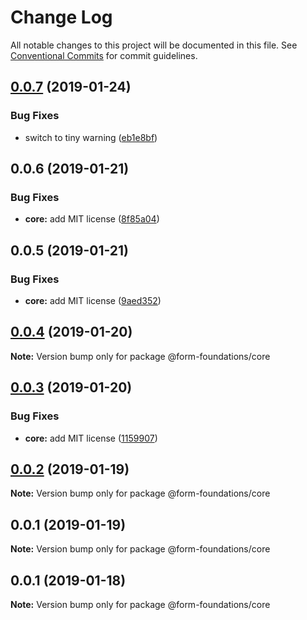 # Change Log

All notable changes to this project will be documented in this file.
See [Conventional Commits](https://conventionalcommits.org) for commit guidelines.

## [0.0.7](https://github.com/nathanvale/form-foundations/compare/@form-foundations/core@0.0.6...@form-foundations/core@0.0.7) (2019-01-24)

### Bug Fixes

- switch to tiny warning ([eb1e8bf](https://github.com/nathanvale/form-foundations/commit/eb1e8bf))

## 0.0.6 (2019-01-21)

### Bug Fixes

- **core:** add MIT license ([8f85a04](https://github.com/nathanvale/form-foundations/commit/8f85a04))

## 0.0.5 (2019-01-21)

### Bug Fixes

- **core:** add MIT license ([9aed352](https://github.com/nathanvale/form-foundations/commit/9aed352))

## [0.0.4](https://github.com/nathanvale/form-foundations/compare/@form-foundations/core@0.0.3...@form-foundations/core@0.0.4) (2019-01-20)

**Note:** Version bump only for package @form-foundations/core

## [0.0.3](https://github.com/nathanvale/form-foundations/compare/@form-foundations/core@0.0.2...@form-foundations/core@0.0.3) (2019-01-20)

### Bug Fixes

- **core:** add MIT license ([1159907](https://github.com/nathanvale/form-foundations/commit/1159907))

## [0.0.2](https://github.com/nathanvale/form-foundations/compare/@form-foundations/core@0.0.1...@form-foundations/core@0.0.2) (2019-01-19)

**Note:** Version bump only for package @form-foundations/core

## 0.0.1 (2019-01-19)

**Note:** Version bump only for package @form-foundations/core

## 0.0.1 (2019-01-18)

**Note:** Version bump only for package @form-foundations/core
